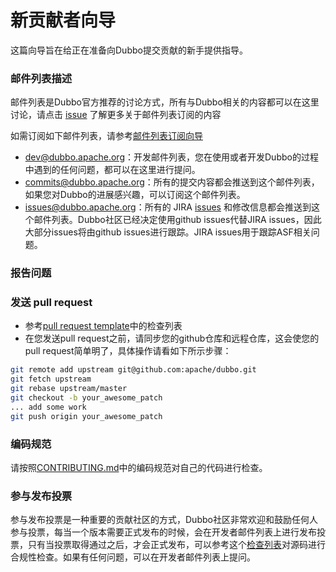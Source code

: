 # 新贡献者向导

这篇向导旨在给正在准备向Dubbo提交贡献的新手提供指导。

### 邮件列表描述

邮件列表是Dubbo官方推荐的讨论方式，所有与Dubbo相关的内容都可以在这里讨论，请点击 [issue](https://github.com/apache/dubbo/issues/1393) 了解更多关于邮件列表订阅的内容

如需订阅如下邮件列表，请参考[邮件列表订阅向导](/zh-cn/docs/developers/contributor-guide/mailing-list-subscription-guide_dev.html)

* dev@dubbo.apache.org：开发邮件列表，您在使用或者开发Dubbo的过程中遇到的任何问题，都可以在这里进行提问。
* commits@dubbo.apache.org：所有的提交内容都会推送到这个邮件列表，如果您对Dubbo的进展感兴趣，可以订阅这个邮件列表。
* issues@dubbo.apache.org：所有的 JIRA [issues](https://issues.apache.org/jira/projects/DUBBO/issues) 和修改信息都会推送到这个邮件列表。Dubbo社区已经决定使用github issues代替JIRA issues，因此大部分issues将由github issues进行跟踪。JIRA issues用于跟踪ASF相关问题。

### 报告问题

### 发送 pull request

* 参考[pull request template](https://github.com/apache/dubbo/blob/master/PULL_REQUEST_TEMPLATE.md)中的检查列表
* 在您发送pull request之前，请同步您的github仓库和远程仓库，这会使您的pull request简单明了，具体操作请看如下所示步骤：

```sh
git remote add upstream git@github.com:apache/dubbo.git
git fetch upstream
git rebase upstream/master
git checkout -b your_awesome_patch
... add some work
git push origin your_awesome_patch
```

### 编码规范

请按照[CONTRIBUTING.md](https://github.com/apache/dubbo/blob/master/CONTRIBUTING.md)中的编码规范对自己的代码进行检查。


### 参与发布投票

参与发布投票是一种重要的贡献社区的方式，Dubbo社区非常欢迎和鼓励任何人参与投票，每当一个版本需要正式发布的时候，会在开发者邮件列表上进行发布投票，只有当投票取得通过之后，才会正式发布，可以参考这个[检查列表](https://wiki.apache.org/incubator/IncubatorReleaseChecklist)对源码进行合规性检查。如果有任何问题，可以在开发者邮件列表上提问。
